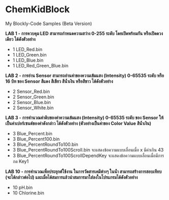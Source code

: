 # ChemKidBlock
My Blockly-Code Samples (Beta Version)

**LAB 1 - การควบคุม LED สามารถกำหนดความสว่าง 0-255 ระดับ โดยเปิดพร้อมกัน หรือเปิดดวงเดียว ได้ดังตัวอย่าง**
- 1 LED_Red.bin
- 1 LED_Green.bin
- 1 LED_Blue.bin
- 1 LED_Red_Green_Blue.bin

**LAB 2 - การอ่าน Sensor สามารถอ่านค่าของความเข้มแสง (Intensity) 0-65535 ระดับ หรือ 16 บิท ของ Sensor สีแดง สีเขียว สีน้ำเงิน หรือสีขาว ได้ดังตัวอย่าง**
- 2 Sensor_Red.bin
- 2 Sensor_Green.bin
- 2 Sensor_Blue.bin
- 2 Sensor_White.bin

**LAB 3 - การคำนวณค่าดิบของค่าความเข้มแสง (Intensity) 0-65535 ระดับ ของ Sensor ให้เป็นค่าเปอร์เซนต์ของค่าดังกล่าว ได้ดังตัวอย่าง (ตัวอย่างเป็นค่าของ Color Value สีน้ำเงิน)**
- 3 Blue_Percent.bin
- 3 Blue_Percent100.bin
- 3 Blue_PercentRoundTo100.bin
- 3 Blue_PercentRoundTo100Scroll.bin จะแสดงข้อความแบบเลื่อนเมื่อ x มีค่าเกิน 43
- 3 Blue_PercentRoundTo100ScrollDependKey จะแสดงข้อความแบบเลื่อนเมื่อมีการกด Key1

**LAB 10 - การคำนวณเพื่อประยุกต์ใช้งาน ในการวัดสารเคมีต่างๆ ในน้ำ สามารถสร้างการสอบเทียบ (จะได้กล่าวต่อไป) และเมื่อได้สมการแล้วนำสมการมาใส่ลงในโปรแกรมได้ดังตัวอย่าง**
- 10 pH.bin
- 10 Chlorine.bin
